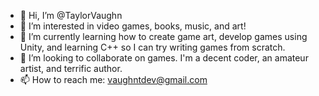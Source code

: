 - 👋 Hi, I’m @TaylorVaughn
- 👀 I’m interested in video games, books, music, and art!
- 🌱 I’m currently learning how to create game art, develop games using Unity, and learning C++ so I can try writing games from scratch.
- 💞️ I’m looking to collaborate on games. I'm a decent coder, an amateur artist, and terrific author.
- 📫 How to reach me: vaughntdev@gmail.com

<!---
TaylorVaughn/TaylorVaughn is a ✨ special ✨ repository because its `README.md` (this file) appears on your GitHub profile.
You can click the Preview link to take a look at your changes.
--->
